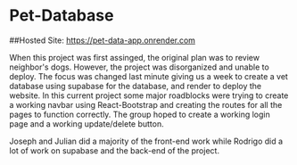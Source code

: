 # Pet-Database

##Hosted Site: https://pet-data-app.onrender.com

When this project was first assinged, the original plan was to review neighbor's dogs. However, the project was disorganized and unable to deploy. The focus was changed last minute giving us a week to create a vet database using supabase for the database, and render to deploy the website. In this current project some major roadblocks were trying to create a working navbar using React-Bootstrap and creating the routes for all the pages to function correctly. The group hoped to create a working login page and a working update/delete button. 

Joseph and Julian did a majority of the front-end work while Rodrigo did a lot of work on supabase and the back-end of the project. 
